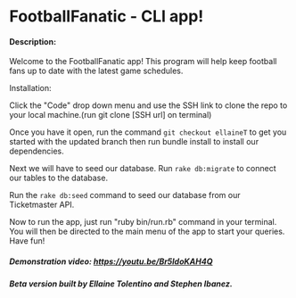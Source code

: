 # FootballFanatic - CLI app!
#### Description:

Welcome to the FootballFanatic app! This program will help keep football fans up to date with the latest game schedules.

Installation:

Click the "Code" drop down menu and use the SSH link to clone the repo to your local machine.(run git clone [SSH url] on terminal)

Once you have it open, run the command `git checkout ellaineT` to get you started with the updated branch then run bundle install to install our dependencies.

Next we will have to seed our database. Run `rake db:migrate` to connect our tables to the database.

Run the `rake db:seed` command to seed our database from our Ticketmaster API.

Now to run the app, just run "ruby bin/run.rb" command in your terminal. You will then be directed to the main menu of the app to start your queries. Have fun!

##### Demonstration video: https://youtu.be/Br5ldoKAH4Q

##### Beta version built by Ellaine Tolentino and Stephen Ibanez.

